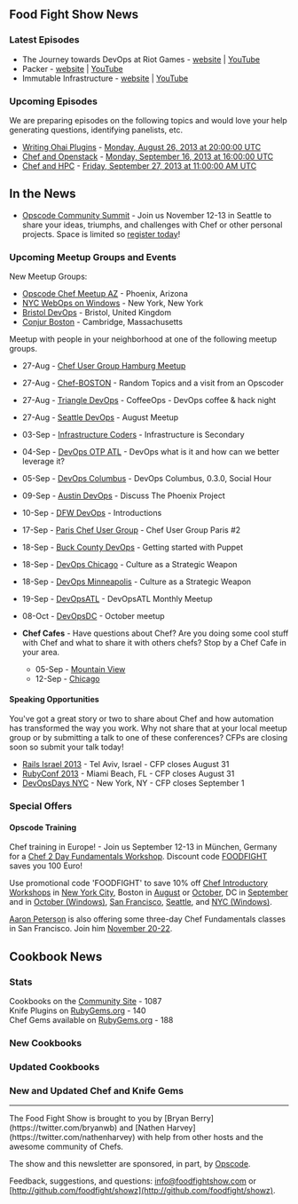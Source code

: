 Food Fight Show News
-------------------

### Latest Episodes
* The Journey towards DevOps at Riot Games - [website](http://foodfightshow.org/2013/08/devops-riot.html) | [YouTube](http://www.youtube.com/watch?v=--E0MzMH_FM)
* Packer - [website](http://foodfightshow.org/2013/08/packer.html) | [YouTube](http://www.youtube.com/watch?v=MOCao3DeWSU)
* Immutable Infrastructure - [website](http://foodfightshow.org/2013/07/immutable-infrastructure.html) | [YouTube](http://www.youtube.com/watch?v=G92dPaluEwo)

### Upcoming Episodes
We are preparing episodes on the following topics and would love your help generating questions, identifying panelists, etc.

* [Writing Ohai Plugins](https://github.com/foodfight/showz/blob/master/scripts/episode-61-ohai-plugins.md) - [Monday, August 26, 2013 at 20:00:00 UTC](http://www.timeanddate.com/worldclock/fixedtime.html?msg=Food+Fight+Show+-+Ohai+Plugins&iso=20130826T16&p1=419&ah=1)
* [Chef and Openstack](https://github.com/foodfight/showz/blob/master/scripts/episode-XX-openstack.md) - [Monday, September 16, 2013 at 16:00:00 UTC](http://www.timeanddate.com/worldclock/fixedtime.html?msg=Food+Fight+Show+-+Openstack&iso=20130916T12&p1=1928&ah=1)
* [Chef and HPC](https://github.com/foodfight/showz/blob/master/scripts/episode-63-hpc.md) - [Friday, September 27, 2013 at 11:00:00 AM UTC](http://www.timeanddate.com/worldclock/fixedtime.html?msg=Food+Fight+Show+-+Chef+and+HPC&iso=20130927T11&p1=419)

In the News
-----------

* [Opscode Community Summit](http://wiki.opscode.com/display/chef/Community+Summit+3+-+2013) - Join us November 12-13 in Seattle to share your ideas, triumphs, and challenges with Chef or other personal projects.  Space is limited so [register today](https://www.regonline.com/opscodesummit-2013)!

### Upcoming Meetup Groups and Events

New Meetup Groups:

* [Opscode Chef Meetup AZ](http://www.meetup.com/Opscode-Chef-Meetup-AZ/) - Phoenix, Arizona
* [NYC WebOps on Windows](http://www.meetup.com/mswebops/) - New York, New York
* [Bristol DevOps](http://www.meetup.com/Bristol-DevOps/) - Bristol, United Kingdom
* [Conjur Boston](http://www.meetup.com/conjur-boston/) - Cambridge, Massachusetts

Meetup with people in your neighborhood at one of the following meetup groups.

* 27-Aug - [Chef User Group Hamburg Meetup](http://www.meetup.com/Chef-User-Group-Hamburg/events/134502862/)
* 27-Aug - [Chef-BOSTON](http://www.meetup.com/Chef-BOSTON/events/114191092/) - Random Topics and a visit from an Opscoder
* 27-Aug - [Triangle DevOps](http://www.meetup.com/Triangle-DevOps/events/134895822/) - CoffeeOps - DevOps coffee & hack night
* 27-Aug - [Seattle DevOps](http://www.meetup.com/Seattle-DevOps-Meetup-Group/events/115144622/) - August Meetup
* 03-Sep - [Infrastructure Coders](http://www.meetup.com/Infrastructure-Coders/events/131227872/) - Infrastructure is Secondary
* 04-Sep - [DevOps OTP ATL](http://www.meetup.com/DevOps-OTP-ATL/events/131933002/) - DevOps what is it and how can we better leverage it?
* 05-Sep - [DevOps Columbus](http://www.meetup.com/DevOps-Columbus/events/134415662/) - DevOps Columbus, 0.3.0, Social Hour
* 09-Sep - [Austin DevOps](http://www.meetup.com/austin-devops/events/135460592/) - Discuss The Phoenix Project
* 10-Sep - [DFW DevOps](http://www.meetup.com/DFW-DevOps/events/134969122/) - Introductions
* 17-Sep - [Paris Chef User Group](http://www.meetup.com/chef-paris/events/135052792/) - Chef User Group Paris \#2
* 18-Sep - [Buck County DevOps](http://www.meetup.com/Bucks-County-DevOps/events/111698572/) - Getting started with Puppet
* 18-Sep - [DevOps Chicago](http://www.meetup.com/devops/events/130276222/) - Culture as a Strategic Weapon
* 18-Sep - [DevOps Minneapolis](http://www.meetup.com/DevOps-Minneapolis/events/130180722/) - Culture as a Strategic Weapon
* 19-Sep - [DevOpsATL](http://www.meetup.com/DevOpsATL/events/134841292/) - DevOpsATL Monthly Meetup
* 08-Oct - [DevOpsDC](http://www.meetup.com/DevOpsDC/events/134372152/) - October meetup

* **Chef Cafes** - Have questions about Chef? Are you doing some cool stuff with Chef and what to share it with others chefs?  Stop by a Chef Cafe in your area.
  * 05-Sep - [Mountain View](http://www.meetup.com/The-Bay-Area-Chef-User-Group/events/124328702/)
  * 12-Sep - [Chicago](http://www.meetup.com/Chicago-Chef-User-Group/events/dkcfndyrmbqb/)

#### Speaking Opportunities

You've got a great story or two to share about Chef and how automation has transformed the way you work.  Why not share that at your local meetup group or by submitting a talk to one of these conferences?  CFPs are closing soon so submit your talk today!

* [Rails Israel 2013](http://railsisrael2013.events.co.il/) - Tel Aviv, Israel - CFP closes August 31
* [RubyConf 2013](http://rubyconf.org/) - Miami Beach, FL - CFP closes August 31
* [DevOpsDays NYC](http://devopsdays.org/events/2013-newyork/) - New York, NY - CFP closes September 1

###  Special Offers

#### Opscode Training

Chef training in Europe! - Join us September 12-13 in München, Germany for a [Chef 2 Day Fundamentals Workshop](http://www.eventbrite.de/event/7310169915/?discount=FOODFIGHT).  Discount code [FOODFIGHT](http://www.eventbrite.de/event/7310169915/?discount=FOODFIGHT) saves you 100 Euro!

Use promotional code 'FOODFIGHT' to save 10% off [Chef Introductory Workshops](http://opscode.eventbrite.com/) in [New York City](http://www.opscode.com/blog/event/2-day-chef-fundamentals-nyc-2/), Boston in [August](http://www.eventbrite.com/event/7431424591?discount=FOODFIGHT) or [October](http://www.opscode.com/blog/event/2-day-chef-fundamentals-boston-3/), DC in [September](http://www.eventbrite.com/event/7431534921?discount=FOODFIGHT) and in [October (Windows)](http://www.opscode.com/blog/event/chef-2-day-fundamentals-windows-washington-dc/), [San Francisco](http://www.eventbrite.com/event/7400807013?discount=FOODFIGHT), [Seattle](http://www.opscode.com/blog/event/2-day-chef-fundamentals-seattle/), and [NYC (Windows)](http://www.opscode.com/blog/event/chef-2-day-fundamentals-windows-nyc/).

[Aaron Peterson](http://twitter.com/metaxis) is also offering some three-day Chef Fundamentals classes in San Francisco.  Join him [November 20-22](http://www.eventbrite.com/event/7700461287/).

Cookbook News<a name="cookbooks"></a>
-------------
### Stats

Cookbooks on the [Community Site](http://community.opscode.com) - 1087  
Knife Plugins on [RubyGems.org](http://rubygems.org) - 140  
Chef Gems available on [RubyGems.org](http://rubygems.org) - 188  

### New Cookbooks


### Updated Cookbooks


### New and Updated Chef and Knife Gems

<hr />
The Food Fight Show is brought to you by [Bryan Berry](https://twitter.com/bryanwb) and [Nathen Harvey](https://twitter.com/nathenharvey) with help from other hosts and the awesome community of Chefs.

The show and this newsletter are sponsored, in part, by [Opscode](http://www.opscode.com).  

Feedback, suggestions, and questions:  [info@foodfightshow.com](mailto:info@foodfightshow.com) or  [http://github.com/foodfight/showz](http://github.com/foodfight/showz).
